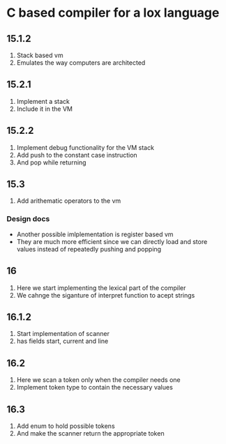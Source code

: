 # C based compiler for a lox language


## 15.1.2

1. Stack based vm
2. Emulates the way computers are architected

## 15.2.1

1. Implement a stack
2. Include it in the VM

## 15.2.2

1. Implement debug functionality for the VM stack
2. Add push to the constant case instruction
3. And pop while returning

## 15.3
1. Add arithematic operators to the vm


### Design docs
* Another possible imlplementation is register based vm
* They are much more efficient since we can directly
  load and store values instead of repeatedly pushing
  and popping


## 16

1. Here we start implementing the lexical part of the compiler
2. We cahnge the siganture of interpret function to acept strings

## 16.1.2

1. Start implementation of scanner
2. has fields start, current and line

## 16.2

1. Here we scan a token only when the compiler needs one
2. Implement token type to contain the necessary values

## 16.3

1. Add enum to hold possible tokens
2. And make the scanner return the appropriate token
